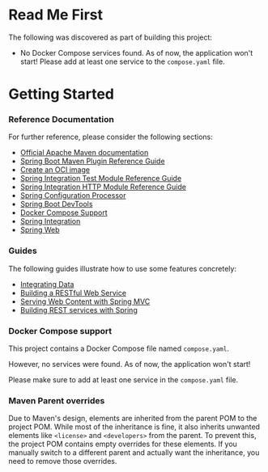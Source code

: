 # Read Me First
The following was discovered as part of building this project:

* No Docker Compose services found. As of now, the application won't start! Please add at least one service to the `compose.yaml` file.

# Getting Started

### Reference Documentation
For further reference, please consider the following sections:

* [Official Apache Maven documentation](https://maven.apache.org/guides/index.html)
* [Spring Boot Maven Plugin Reference Guide](https://docs.spring.io/spring-boot/3.5.0/maven-plugin)
* [Create an OCI image](https://docs.spring.io/spring-boot/3.5.0/maven-plugin/build-image.html)
* [Spring Integration Test Module Reference Guide](https://docs.spring.io/spring-integration/reference/testing.html)
* [Spring Integration HTTP Module Reference Guide](https://docs.spring.io/spring-integration/reference/http.html)
* [Spring Configuration Processor](https://docs.spring.io/spring-boot/3.5.0/specification/configuration-metadata/annotation-processor.html)
* [Spring Boot DevTools](https://docs.spring.io/spring-boot/3.5.0/reference/using/devtools.html)
* [Docker Compose Support](https://docs.spring.io/spring-boot/3.5.0/reference/features/dev-services.html#features.dev-services.docker-compose)
* [Spring Integration](https://docs.spring.io/spring-boot/3.5.0/reference/messaging/spring-integration.html)
* [Spring Web](https://docs.spring.io/spring-boot/3.5.0/reference/web/servlet.html)

### Guides
The following guides illustrate how to use some features concretely:

* [Integrating Data](https://spring.io/guides/gs/integration/)
* [Building a RESTful Web Service](https://spring.io/guides/gs/rest-service/)
* [Serving Web Content with Spring MVC](https://spring.io/guides/gs/serving-web-content/)
* [Building REST services with Spring](https://spring.io/guides/tutorials/rest/)

### Docker Compose support
This project contains a Docker Compose file named `compose.yaml`.

However, no services were found. As of now, the application won't start!

Please make sure to add at least one service in the `compose.yaml` file.

### Maven Parent overrides

Due to Maven's design, elements are inherited from the parent POM to the project POM.
While most of the inheritance is fine, it also inherits unwanted elements like `<license>` and `<developers>` from the parent.
To prevent this, the project POM contains empty overrides for these elements.
If you manually switch to a different parent and actually want the inheritance, you need to remove those overrides.


